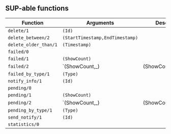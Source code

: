 ## SUP-able functions

| Function | Arguments | Description |
| -------- | --------- | ----------- |
| `delete/1` | `(Id)` | |
| `delete_between/2` | `(StartTimestamp,EndTimestamp)` | |
| `delete_older_than/1` | `(Timestamp)` | |
| `failed/0` |  | |
| `failed/1` | `(ShowCount)` | |
| `failed/2` | `(ShowCount,_) | (ShowCount,_Details)` | |
| `failed_by_type/1` | `(Type)` | |
| `notify_info/1` | `(Id)` | |
| `pending/0` |  | |
| `pending/1` | `(ShowCount)` | |
| `pending/2` | `(ShowCount,_) | (ShowCount,_Details)` | |
| `pending_by_type/1` | `(Type)` | |
| `send_notify/1` | `(Id)` | |
| `statistics/0` |  | |
